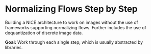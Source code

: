 # Normalizing Flows Step by Step

Building a NICE architecture to work on images without the use of frameworks
supporting normalizing flows. Further includes the use of dequantization of
discrete image data. 

**Goal:** Work through each single step, which is usually abstracted by
libraries. 

